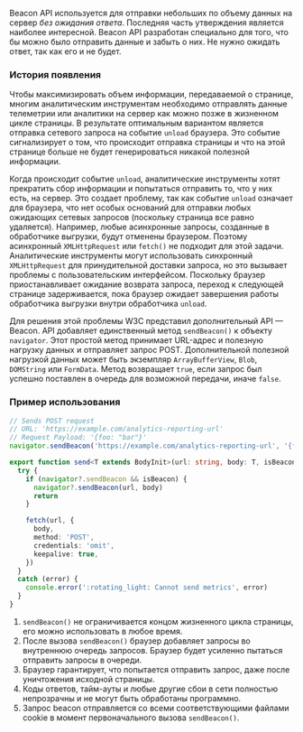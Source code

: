 Beacon API используется для отправки небольших по объему данных на сервер _без ожидания ответа_. Последняя часть утверждения является наиболее интересной. Beacon API разработан специально для того, что бы можно было отправить данные и забыть о них. Не нужно ожидать ответ, так как его и не будет.

### История появления

Чтобы максимизировать объем информации, передаваемой о странице, многим аналитическим инструментам необходимо отправлять данные телеметрии или аналитики на сервер как можно позже в жизненном цикле страницы. В результате оптимальным вариантом является отправка сетевого запроса на событие `unload` браузера. Это событие сигнализирует о том, что происходит отправка страницы и что на этой странице больше не будет генерироваться никакой полезной информации.

Когда происходит событие `unload`, аналитические инструменты хотят прекратить сбор информации и попытаться отправить то, что у них есть, на сервер. Это создает проблему, так как событие `unload` означает для браузера, что нет особых оснований для отправки любых ожидающих сетевых запросов (поскольку страница все равно удаляется). Например, любые асинхронные запросы, созданные в обработчике выгрузки, будут отменены браузером. Поэтому асинхронный `XMLHttpRequest` или `fetch()` не подходит для этой задачи. Аналитические инструменты могут использовать синхронный `XMLHttpRequest` для принудительной доставки запроса, но это вызывает проблемы с пользовательским интерфейсом. Поскольку браузер приостанавливает ожидание возврата запроса, переход к следующей странице задерживается, пока браузер ожидает завершения работы обработчика выгрузки внутри обработчика `unload`.

Для решения этой проблемы W3C представил дополнительный API — Beacon. API добавляет единственный метод `sendBeacon()` к объекту `navigator`. Этот простой метод принимает URL-адрес и полезную нагрузку данных и отправляет запрос POST. Дополнительной полезной нагрузкой данных может быть экземпляр `ArrayBufferView`, `Blob`, `DOMString` или `FormData`. Метод возвращает `true`, если запрос был успешно поставлен в очередь для возможной передачи, иначе `false`.

### Пример использования

```ts
// Sends POST request
// URL: 'https://example.com/analytics-reporting-url'
// Request Payload: '{foo: "bar"}'
navigator.sendBeacon('https://example.com/analytics-reporting-url', '{foo: "bar"}');
```

```ts
export function send<T extends BodyInit>(url: string, body: T, isBeacon?: boolean) {
  try {
    if (navigator?.sendBeacon && isBeacon) {
      navigator?.sendBeacon(url, body)
      return
    }

    fetch(url, {
      body,
      method: 'POST',
      credentials: 'omit',
      keepalive: true,
    })
  }
  catch (error) {
    console.error(':rotating_light: Cannot send metrics', error)
  }
}
```

1. `sendBeacon()` не ограничивается концом жизненного цикла страницы, его можно использовать в любое время.
2. После вызова `sendBeacon()` браузер добавляет запросы во внутреннюю очередь запросов. Браузер будет усиленно пытаться отправить запросы в очереди.
3. Браузер гарантирует, что попытается отправить запрос, даже после уничтожения исходной страницы.
4. Коды ответов, тайм-ауты и любые другие сбои в сети полностью непрозрачны и не могут быть обработаны программно.
5. Запрос beacon отправляется со всеми соответствующими файлами cookie в момент первоначального вызова `sendBeacon()`.
